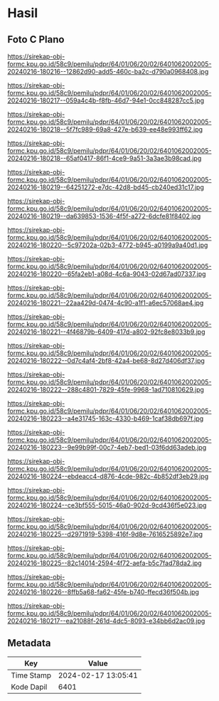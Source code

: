 # Hasil

## Foto C Plano

https://sirekap-obj-formc.kpu.go.id/58c9/pemilu/pdpr/64/01/06/20/02/6401062002005-20240216-180216--12862d90-add5-460c-ba2c-d790a0968408.jpg

https://sirekap-obj-formc.kpu.go.id/58c9/pemilu/pdpr/64/01/06/20/02/6401062002005-20240216-180217--059a4c4b-f8fb-46d7-94e1-0cc848287cc5.jpg

https://sirekap-obj-formc.kpu.go.id/58c9/pemilu/pdpr/64/01/06/20/02/6401062002005-20240216-180218--5f7fc989-69a8-427e-b639-ee48e993ff62.jpg

https://sirekap-obj-formc.kpu.go.id/58c9/pemilu/pdpr/64/01/06/20/02/6401062002005-20240216-180218--65af0417-86f1-4ce9-9a51-3a3ae3b98cad.jpg

https://sirekap-obj-formc.kpu.go.id/58c9/pemilu/pdpr/64/01/06/20/02/6401062002005-20240216-180219--64251272-e7dc-42d8-bd45-cb240ed31c17.jpg

https://sirekap-obj-formc.kpu.go.id/58c9/pemilu/pdpr/64/01/06/20/02/6401062002005-20240216-180219--da639853-1536-4f5f-a272-6dcfe81f8402.jpg

https://sirekap-obj-formc.kpu.go.id/58c9/pemilu/pdpr/64/01/06/20/02/6401062002005-20240216-180220--5c97202a-02b3-4772-b945-a0199a9a40d1.jpg

https://sirekap-obj-formc.kpu.go.id/58c9/pemilu/pdpr/64/01/06/20/02/6401062002005-20240216-180220--65fa2eb1-a08d-4c6a-9043-02d67ad07337.jpg

https://sirekap-obj-formc.kpu.go.id/58c9/pemilu/pdpr/64/01/06/20/02/6401062002005-20240216-180221--22aa429d-0474-4c90-a1f1-a6ec57068ae4.jpg

https://sirekap-obj-formc.kpu.go.id/58c9/pemilu/pdpr/64/01/06/20/02/6401062002005-20240216-180221--4f46879b-6409-417d-a802-92fc8e8033b9.jpg

https://sirekap-obj-formc.kpu.go.id/58c9/pemilu/pdpr/64/01/06/20/02/6401062002005-20240216-180222--0d7c4af4-2bf8-42a4-be68-8d27d406df37.jpg

https://sirekap-obj-formc.kpu.go.id/58c9/pemilu/pdpr/64/01/06/20/02/6401062002005-20240216-180222--288c4801-7829-45fe-9968-1ad710810629.jpg

https://sirekap-obj-formc.kpu.go.id/58c9/pemilu/pdpr/64/01/06/20/02/6401062002005-20240216-180223--a4e31745-163c-4330-b469-1caf38db697f.jpg

https://sirekap-obj-formc.kpu.go.id/58c9/pemilu/pdpr/64/01/06/20/02/6401062002005-20240216-180223--9e99b99f-00c7-4eb7-bed1-03f6dd63adeb.jpg

https://sirekap-obj-formc.kpu.go.id/58c9/pemilu/pdpr/64/01/06/20/02/6401062002005-20240216-180224--ebdeacc4-d876-4cde-982c-4b852df3eb29.jpg

https://sirekap-obj-formc.kpu.go.id/58c9/pemilu/pdpr/64/01/06/20/02/6401062002005-20240216-180224--ce3bf555-5015-46a0-902d-9cd436f5e023.jpg

https://sirekap-obj-formc.kpu.go.id/58c9/pemilu/pdpr/64/01/06/20/02/6401062002005-20240216-180225--d2971919-5398-416f-9d8e-7616525892e7.jpg

https://sirekap-obj-formc.kpu.go.id/58c9/pemilu/pdpr/64/01/06/20/02/6401062002005-20240216-180225--82c14014-2594-4f72-aefa-b5c7fad78da2.jpg

https://sirekap-obj-formc.kpu.go.id/58c9/pemilu/pdpr/64/01/06/20/02/6401062002005-20240216-180226--8ffb5a68-fa62-45fe-b740-ffecd36f504b.jpg

https://sirekap-obj-formc.kpu.go.id/58c9/pemilu/pdpr/64/01/06/20/02/6401062002005-20240216-180217--ea21088f-261d-4dc5-8093-e34bb6d2ac09.jpg


## Metadata

| Key        | Value               |
| ---------- | ------------------- |
| Time Stamp | 2024-02-17 13:05:41 |
| Kode Dapil | 6401                |



